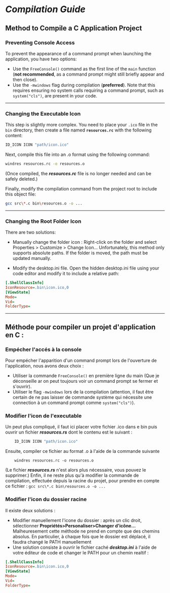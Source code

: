 # ***Compilation Guide***

## Method to Compile a C Application Project


### Preventing Console Access

To prevent the appearance of a command prompt when launching the application, you have two options:

- Use the `FreeConsole()` command as the first line of the `main` function (**not recommended**, as a command prompt might still briefly appear and then close).
- Use the `-mwindows` flag during compilation (**preferred**). Note that this requires ensuring no system calls requiring a command prompt, such as `system("cls")`, are present in your code.

---

### Changing the Executable Icon

This step is slightly more complex. You need to place your `.ico` file in the `bin` directory, then create a file named **`resources.rc`** with the following content:

```bash
ID_ICON ICON "path/icon.ico"
```

Next, compile this file into an .o format using the following command:
```bash
windres resources.rc -o resources.o
```

(Once compiled, the ***resources.rc*** file is no longer needed and can be safely deleted.)

Finally, modify the compilation command from the project root to include this object file:

```bash
gcc src\*.c bin\resources.o -o ...
```
---

### Changing the Root Folder Icon

There are two solutions:

- Manually change the folder icon : Right-click on the folder and select Properties > Customize > Change Icon... Unfortunately, this method only supports absolute paths. If the folder is moved, the path must be updated manually.

- Modify the desktop.ini file. Open the hidden desktop.ini file using your code editor and modify it to include a relative path:

```ini
[.ShellClassInfo]
IconResource=.bin\icon.ico,0
[ViewState]
Mode=
Vid=
FolderType=
```



------


## Méthode pour compiler un projet d'application en C :

### Empécher l'accés à la console

Pour empécher l'apparition d'un command prompt lors de l'ouverture de l'application, nous avons deux choix :
- Utiliser la commande ``FreeConsole()`` en première ligne du main (Que je déconseille ar on peut toujours voir un command prompt se fermer et s'ouvrir).
- Utiliser le flag ``-mwindows`` lors de la compilation (attention, il faut être certain de ne pas laisser de commande système qui nécessite une connection à un command prompt comme ``system("cls")``).

### Modifier l'icon de l'executable

Un peut plus compliqué, il faut ici placer votre fichier .ico dans e bin puis ouvrir un fichier ***resources.rs*** dont le contenu est le suivant :
```c
    ID_ICON ICON "path/icon.ico"
```

Ensuite, compiler ce fichier au format .o à l'aide de la commande suivante 
```
    windres resources.rc -o resources.o
```

(Le fichier ***resources.rs*** n'est alors plus nécessaire, vous pouvez le supprimer.)
Enfin, il ne reste plus qu'à modifier la commande de compilation, effectuée depuis la racine du projet, pour prendre en compte ce fichier :
```gcc src\*.c bin\resources.o -o ...```

### Modifier l'icon du dossier racine

Il existe deux solutions :
- Modifier manuellement l'icone du dossier : après un clic droit, sélectionner **Propriétés>Personaliser>Changer d'icône...** Malheuresement cette méthode ne prend en compte que des chemins absolus. En particulier, à chaque fois que le dossier est déplacé, il faudra changé le PATH manuellement
- Une solution consiste à ouvrir le fichier caché ***desktop.ini*** à l'aide de votre éditeur de code et changer le PATH pour un chemin realtif :

```ini
[.ShellClassInfo]
IconResource=.bin\icon.ico,0
[ViewState]
Mode=
Vid=
FolderType=
```
